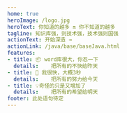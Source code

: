 ```yaml
---
home: true
heroImage: /logo.jpg
heroText: 你知道的越多 🔛 你不知道的越多
tagline: 知识库强，则技术强，技术强则国强
actionText: 开始深造 →
actionLink: /java/base/baseJava.html
features:
- title: 📦 word库很大，你忍一下
  details:    把所有的不快给昨天
- title: 🚀 我很快，大概3秒
  details:    把所有的努力给今天
- title: 💡奇怪的只是又增加了
  details:    把所有的希望给明天
footer: 此处语句待定
---
```


